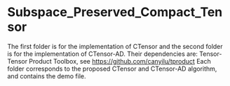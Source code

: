 # Subspace_Preserved_Compact_Tensor
The first folder is for the implementation of CTensor and the second folder is for the implementation of CTensor-AD. Their dependencies are: Tensor-Tensor Product Toolbox, see https://github.com/canyilu/tproduct
Each folder corresponds to the proposed CTensor and CTensor-AD algorithm, and contains the demo file.
